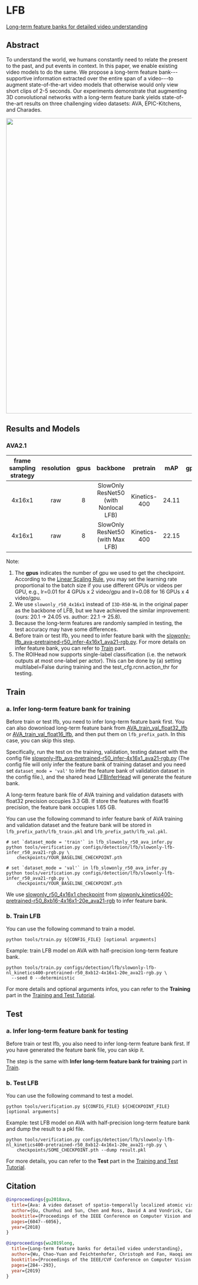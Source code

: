 # LFB

[Long-term feature banks for detailed video understanding](https://openaccess.thecvf.com/content_CVPR_2019/html/Wu_Long-Term_Feature_Banks_for_Detailed_Video_Understanding_CVPR_2019_paper.html)

<!-- [ALGORITHM] -->

## Abstract

<!-- [ABSTRACT] -->

To understand the world, we humans constantly need to relate the present to the past, and put events in context. In this paper, we enable existing video models to do the same. We propose a long-term feature bank---supportive information extracted over the entire span of a video---to augment state-of-the-art video models that otherwise would only view short clips of 2-5 seconds. Our experiments demonstrate that augmenting 3D convolutional networks with a long-term feature bank yields state-of-the-art results on three challenging video datasets: AVA, EPIC-Kitchens, and Charades.

<!-- [IMAGE] -->

<div align=center>
<img src="https://user-images.githubusercontent.com/34324155/143016220-21d90fb3-fd9f-499c-820f-f6c421bda7aa.png" width="800"/>
</div>

## Results and Models

### AVA2.1

| frame sampling strategy | resolution | gpus |               backbone               |   pretrain   |  mAP  | gpu_mem(M) |               config                |               ckpt                |               log                |
| :---------------------: | :--------: | :--: | :----------------------------------: | :----------: | :---: | :--------: | :---------------------------------: | :-------------------------------: | :------------------------------: |
|         4x16x1          |    raw     |  8   | SlowOnly ResNet50 (with Nonlocal LFB) | Kinetics-400 | 24.11 |    8620    | [config](/configs/detection/lfb/slowonly-lfb-nl_kinetics400-pretrained-r50_8xb12-4x16x1-20e_ava21-rgb.py) | [ckpt](https://download.openmmlab.com/mmaction/v1.0/detection/lfb/slowonly-lfb-nl_kinetics400-pretrained-r50_8xb12-4x16x1-20e_ava21-rgb/slowonly-lfb-nl_kinetics400-pretrained-r50_8xb12-4x16x1-20e_ava21-rgb_20220906-4c5b9f25.pth) | [log](https://download.openmmlab.com/mmaction/v1.0/detection/lfb/slowonly-lfb-nl_kinetics400-pretrained-r50_8xb12-4x16x1-20e_ava21-rgb/slowonly-lfb-nl_kinetics400-pretrained-r50_8xb12-4x16x1-20e_ava21-rgb.log) |
|         4x16x1          |    raw     |  8   |   SlowOnly ResNet50 (with Max LFB)   | Kinetics-400 | 22.15 |    8425    | [config](/configs/detection/lfb/slowonly-lfb-max_kinetics400-pretrained-r50_8xb12-4x16x1-20e_ava21-rgb.py) | [ckpt](https://download.openmmlab.com/mmaction/v1.0/detection/lfb/slowonly-lfb-max_kinetics400-pretrained-r50_8xb12-4x16x1-20e_ava21-rgb/slowonly-lfb-max_kinetics400-pretrained-r50_8xb12-4x16x1-20e_ava21-rgb_20220906-4963135b.pth) | [log](https://download.openmmlab.com/mmaction/v1.0/detection/lfb/slowonly-lfb-max_kinetics400-pretrained-r50_8xb12-4x16x1-20e_ava21-rgb/slowonly-lfb-max_kinetics400-pretrained-r50_8xb12-4x16x1-20e_ava21-rgb.log) |

Note:

1. The **gpus** indicates the number of gpu we used to get the checkpoint.
   According to the [Linear Scaling Rule](https://arxiv.org/abs/1706.02677), you may set the learning rate proportional to the batch size if you use different GPUs or videos per GPU,
   e.g., lr=0.01 for 4 GPUs x 2 video/gpu and lr=0.08 for 16 GPUs x 4 video/gpu.
2. We use `slowonly_r50_4x16x1` instead of `I3D-R50-NL` in the original paper as the backbone of LFB, but we have achieved the similar improvement: (ours: 20.1 -> 24.05 vs. author: 22.1 -> 25.8).
3. Because the long-term features are randomly sampled in testing, the test accuracy may have some differences.
4. Before train or test lfb, you need to infer feature bank with the [slowonly-lfb_ava-pretrained-r50_infer-4x16x1_ava21-rgb.py](/configs/detection/lfb/slowonly-lfb_ava-pretrained-r50_infer-4x16x1_ava21-rgb.py). For more details on infer feature bank, you can refer to [Train](#Train) part.
5. The ROIHead now supports single-label classification (i.e. the network outputs at most
   one-label per actor). This can be done by (a) setting multilabel=False during training and
   the test_cfg.rcnn.action_thr for testing.

## Train

### a. Infer long-term feature bank for training

Before train or test lfb, you need to infer long-term feature bank first. You can also dowonload long-term feature bank from [AVA_train_val_float32_lfb](https://download.openmmlab.com/mmaction/detection/lfb/AVA_train_val_float32_lfb.rar) or [AVA_train_val_float16_lfb](https://download.openmmlab.com/mmaction/detection/lfb/AVA_train_val_float16_lfb.rar), and then put them on `lfb_prefix_path`. In this case, you can skip this step.

Specifically, run the test on the training, validation, testing dataset with the config file [slowonly-lfb_ava-pretrained-r50_infer-4x16x1_ava21-rgb.py](/configs/detection/lfb/slowonly-lfb_ava-pretrained-r50_infer-4x16x1_ava21-rgb.py) (The config file will only infer the feature bank of training dataset and you need set `dataset_mode = 'val'` to infer the feature bank of validation dataset in the config file.), and the shared head [LFBInferHead](/mmaction/models/roi_heads/shared_heads/lfb_infer_head.py) will generate the feature bank.

A long-term feature bank file of AVA training and validation datasets with float32 precision occupies 3.3 GB. If store the features with float16 precision, the feature bank occupies 1.65 GB.

You can use the following command to infer feature bank of AVA training and validation dataset and the feature bank will be stored in `lfb_prefix_path/lfb_train.pkl` and `lfb_prefix_path/lfb_val.pkl`.

```shell
# set `dataset_mode = 'train'` in lfb_slowonly_r50_ava_infer.py
python tools/verification.py configs/detection/lfb/slowonly-lfb-infer_r50_ava21-rgb.py \
    checkpoints/YOUR_BASELINE_CHECKPOINT.pth

# set `dataset_mode = 'val'` in lfb_slowonly_r50_ava_infer.py
python tools/verification.py configs/detection/lfb/slowonly-lfb-infer_r50_ava21-rgb.py \
    checkpoints/YOUR_BASELINE_CHECKPOINT.pth
```

We use [slowonly_r50_4x16x1 checkpoint](https://download.openmmlab.com/mmaction/detection/ava/slowonly_kinetics_pretrained_r50_4x16x1_20e_ava_rgb/slowonly_kinetics_pretrained_r50_4x16x1_20e_ava_rgb_20201217-40061d5f.pth) from [slowonly_kinetics400-pretrained-r50_8xb16-4x16x1-20e_ava21-rgb](/configs/detection/slowonly/slowonly_kinetics400-pretrained-r50_8xb16-4x16x1-20e_ava21-rgb.py) to infer feature bank.

### b. Train LFB

You can use the following command to train a model.

```shell
python tools/train.py ${CONFIG_FILE} [optional arguments]
```

Example: train LFB model on AVA with half-precision long-term feature bank.

```shell
python tools/train.py configs/detection/lfb/slowonly-lfb-nl_kinetics400-pretrained-r50_8xb12-4x16x1-20e_ava21-rgb.py \
  --seed 0 --deterministic
```

For more details and optional arguments infos, you can refer to the **Training** part in the [Training and Test Tutorial](/docs/en/user_guides/train_test.md).

## Test

### a. Infer long-term feature bank for testing

Before train or test lfb, you also need to infer long-term feature bank first. If you have generated the feature bank file, you can skip it.

The step is the same with **Infer long-term feature bank for training** part in [Train](#Train).

### b. Test LFB

You can use the following command to test a model.

```shell
python tools/verification.py ${CONFIG_FILE} ${CHECKPOINT_FILE} [optional arguments]
```

Example: test LFB model on AVA with half-precision long-term feature bank and dump the result to a pkl file.

```shell
python tools/verification.py configs/detection/lfb/slowonly-lfb-nl_kinetics400-pretrained-r50_8xb12-4x16x1-20e_ava21-rgb.py \
    checkpoints/SOME_CHECKPOINT.pth --dump result.pkl
```

For more details, you can refer to the **Test** part in the [Training and Test Tutorial](/docs/en/user_guides/train_test.md).

## Citation

<!-- [DATASET] -->

```BibTeX
@inproceedings{gu2018ava,
  title={Ava: A video dataset of spatio-temporally localized atomic visual actions},
  author={Gu, Chunhui and Sun, Chen and Ross, David A and Vondrick, Carl and Pantofaru, Caroline and Li, Yeqing and Vijayanarasimhan, Sudheendra and Toderici, George and Ricco, Susanna and Sukthankar, Rahul and others},
  booktitle={Proceedings of the IEEE Conference on Computer Vision and Pattern Recognition},
  pages={6047--6056},
  year={2018}
}
```

```BibTeX
@inproceedings{wu2019long,
  title={Long-term feature banks for detailed video understanding},
  author={Wu, Chao-Yuan and Feichtenhofer, Christoph and Fan, Haoqi and He, Kaiming and Krahenbuhl, Philipp and Girshick, Ross},
  booktitle={Proceedings of the IEEE/CVF Conference on Computer Vision and Pattern Recognition},
  pages={284--293},
  year={2019}
}
```
